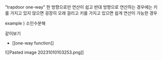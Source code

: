 "trapdoor one-way"
한 방향으로만 연산이 쉽고
반대 방향으로 연산하는 경우에는
키를 가지고 있지 않으면 굉장히 오래 걸리고
키를 가지고 있으면 쉽게 연산이 가능한 경우

example ) 소인수분해


같이보기
- [[one-way function]]


![[Pasted image 20231010103253.png]]